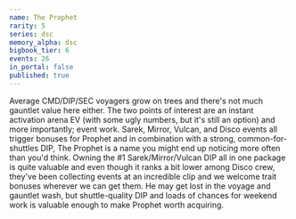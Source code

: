 ```yaml
---
name: The Prophet
rarity: 5
series: dsc
memory_alpha: dsc
bigbook_tier: 6
events: 26
in_portal: false
published: true
---
```


Average CMD/DIP/SEC voyagers grow on trees and there's not much gauntlet value here either. The two points of interest are an instant activation arena EV (with some ugly numbers, but it's still an option) and more importantly; event work. Sarek, Mirror, Vulcan, and Disco events all trigger bonuses for Prophet and in combination with a strong, common-for-shuttles DIP, The Prophet is a name you might end up noticing more often than you'd think. Owning the #1 Sarek/Mirror/Vulcan DIP all in one package is quite valuable and even though it ranks a bit lower among Disco crew, they've been collecting events at an incredible clip and we welcome trait bonuses wherever we can get them. He may get lost in the voyage and gauntlet wash, but shuttle-quality DIP and loads of chances for weekend work is valuable enough to make Prophet worth acquiring.
